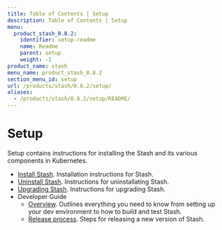 ```yaml
---
title: Table of Contents | Setup
description: Table of Contents | Setup
menu:
  product_stash_0.8.2:
    identifier: setup-readme
    name: Readme
    parent: setup
    weight: -1
product_name: stash
menu_name: product_stash_0.8.2
section_menu_id: setup
url: /products/stash/0.8.2/setup/
aliases:
  - /products/stash/0.8.2/setup/README/
---
```

# Setup

Setup contains instructions for installing the Stash and its various components in Kubernetes.

- [Install Stash](/products/stash/0.8.2/setup/install). Installation instructions for Stash.
- [Uninstall Stash](/products/stash/0.8.2/setup/uninstall). Instructions for uninstallating Stash.
- [Upgrading Stash](/products/stash/0.8.2/setup/upgrade). Instructions for upgrading Stash.
- Developer Guide
  - [Overview](/products/stash/0.8.2/setup/developer-guide/overview). Outlines everything you need to know from setting up your dev environment to how to build and test Stash.
  - [Release process](/products/stash/0.8.2/setup/developer-guide/release). Steps for releasing a new version of Stash.
